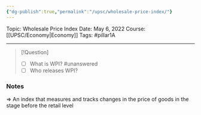 ```yaml
---
{"dg-publish":true,"permalink":"/upsc/wholesale-price-index/"}
---
```


Topic: Wholesale Price Index
Date: May 6, 2022
Course:[[UPSC/Economy\|Economy]]
Tags: #pillar1A

---

> [!Question]
> - [ ] What is WPI? #unanswered 
> - [ ] Who releases WPI?


### Notes
=> An index that measures and tracks changes in the price of goods in the stage before the retail level




